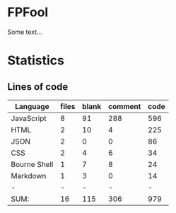 # FPFool
Some text...

# Statistics

## Lines of code

|Language                     |files          |blank        |comment           |code|
|-----------------------------|---------------|-------------|------------------|----|
|JavaScript                   |    8          |   91        |    288           | 596|
|HTML                         |    2          |   10        |      4           | 225|
|JSON                         |    2          |    0        |      0           |  86|
|CSS                          |    2          |    4        |      6           |  34|
|Bourne Shell                 |    1          |    7        |      8           |  24|
|Markdown                     |    1          |    3        |      0           |  14|
|-                            |-              |-            |-                 |-   |
|SUM:                         |   16          |  115        |    306           | 979|
